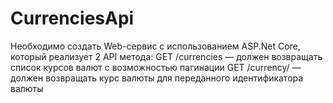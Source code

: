 # СurrenciesApi
Необходимо создать Web-сервис с использованием ASP.Net Core, который реализует 2 API метода:
GET /currencies — должен возвращать список курсов валют с возможностью пагинации
GET /currency/ — должен возвращать курс валюты для переданного идентификатора валюты
